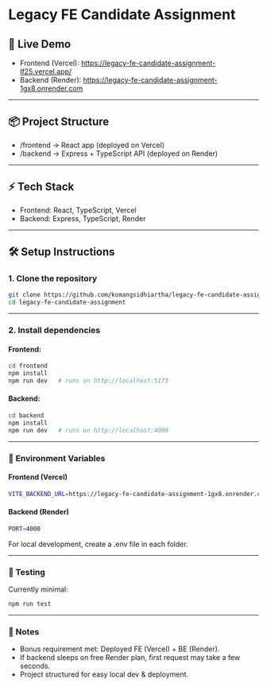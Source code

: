 # Legacy FE Candidate Assignment
## 🚀 Live Demo
- Frontend (Vercel): https://legacy-fe-candidate-assignment-lf25.vercel.app/
- Backend (Render): https://legacy-fe-candidate-assignment-1gx8.onrender.com

---

## 📦 Project Structure
- /frontend   → React app (deployed on Vercel)
- /backend    → Express + TypeScript API (deployed on Render)

---

## ⚡ Tech Stack
- Frontend: React, TypeScript, Vercel
- Backend: Express, TypeScript, Render

---

## 🛠️ Setup Instructions
### 1. Clone the repository
```bash
git clone https://github.com/komangsidhiartha/legacy-fe-candidate-assignment.git
cd legacy-fe-candidate-assignment
```

---

### 2. Install dependencies

#### Frontend:
```bash
cd frontend
npm install
npm run dev   # runs on http://localhost:5173
```

#### Backend:
```bash
cd backend
npm install
npm run dev   # runs on http://localhost:4000
```

---

### 🔑 Environment Variables
#### Frontend (Vercel)
```bash
VITE_BACKEND_URL=https://legacy-fe-candidate-assignment-1gx8.onrender.com
```

#### Backend (Render)
```bash
PORT=4000
```
For local development, create a .env file in each folder.

---

### 🧪 Testing
Currently minimal:
```bash
npm run test
```

---

### 📖 Notes
- Bonus requirement met: Deployed FE (Vercel) + BE (Render).
- If backend sleeps on free Render plan, first request may take a few seconds.
- Project structured for easy local dev & deployment.
